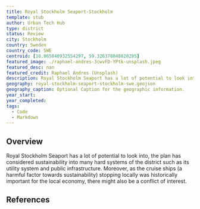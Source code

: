 ```yaml
---
title: Royal Stockholm Seaport-Stockholm
template: stub
author: Urban Tech Hub
type: district
status: Review
city: Stockholm
country: Sweden
country_code: SWE
centroid: [18.065040932554297, 59.326378048620285]
featured_image: ./raphael-andres-3cwvFD-YPtk-unsplash.jpeg
featured_desc: nan
featured_credit: Raphael Andres (Unsplash)
description: Royal Stockholm Seaport has a lot of potential to look into, the plan has considered sustainability into many hard systems of the district such as its utility system and public infrastructure. Moreover, as the cruise ships (a harmful factor towards sustainability) stopping locally was historically important for the local economy, there might also be a conflict of interest.
geography: royal-stockholm-seaport-stockholm-swe.geojson
geography_caption: Optional Caption for the geographic information.
year_start:
year_completed:
tags:
  - Code
  - Markdown
---
```


## Overview

Royal Stockholm Seaport has a lot of potential to look into, the plan has considered sustainability into many hard systems of the district such as its utility system and public infrastructure. Moreover, as the cruise ships (a harmful factor towards sustainability) stopping locally was historically important for the local economy, there might also be a conflict of interest.

## References
